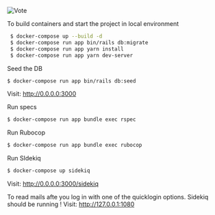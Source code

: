 
![Vote](https://github.com/user-attachments/assets/9c56c186-abbc-4472-be42-8ae4ca707328)

To build containers and start the project in local environment

```bash
 $ docker-compose up --build -d
 $ docker-compose run app bin/rails db:migrate
 $ docker-compose run app yarn install
 $ docker-compose run app yarn dev-server
```
Seed the DB
```bash
$ docker-compose run app bin/rails db:seed
```

Visit:
http://0.0.0.0:3000

Run specs
```bash
$ docker-compose run app bundle exec rspec
```

Run Rubocop
```bash
$ docker-compose run app bundle exec rubocop
```

Run SIdekiq

```bash
$ docker-compose up sidekiq
```
Visit:
http://0.0.0.0:3000/sidekiq

To read mails afte you log in with one of the quicklogin options. Sidekiq should be running !
Visit: http://127.0.0.1:1080
